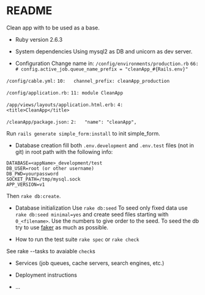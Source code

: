 # README

Clean app with to be used as a base.

* Ruby version
2.6.3

* System dependencies
Using mysql2 as DB and unicorn as dev server.

* Configuration
Change name in:
`/config/environments/production.rb`
`66:   # config.active_job.queue_name_prefix = "cleanApp_#{Rails.env}"`

`/config/cable.yml:`
`10:   channel_prefix: cleanApp_production`

`/config/application.rb:`
`11: module CleanApp`

`/app/views/layouts/application.html.erb:`
`4:     <title>CleanApp</title>`

`/cleanApp/package.json:`
`2:   "name": "cleanApp",`

Run `rails generate simple_form:install` to init simple_form.

* Database creation
fill both `.env.development` and `.env.test` files (not in git) in root path with the following info:
```
DATABASE=<appName>_development/test
DB_USER=root (or other username)
DB_PWD=yourpassword
SOCKET_PATH=/tmp/mysql.sock
APP_VERSION=v1

```
Then `rake db:create`.

* Database initialization
Use `rake db:seed`
To seed only fixed data use `rake db:seed minimal=yes` and create seed files starting with `0_<filename>`.
Use the numbers to give order to the seed.
To seed the db try to use [faker](https://github.com/stympy/faker) as much as possible.

* How to run the test suite
`rake spec`
or
`rake check`

See rake --tasks to avaiable `check`s

* Services (job queues, cache servers, search engines, etc.)

* Deployment instructions

* ...
